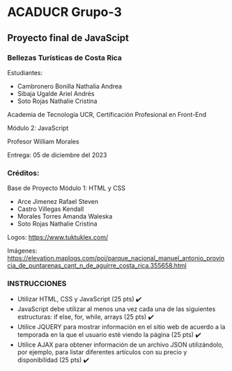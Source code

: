 # ACADUCR Grupo-3
## Proyecto final de JavaScipt
### Bellezas Turísticas de Costa Rica

Estudiantes:
* Cambronero Bonilla Nathalia Andrea
* Sibaja Ugalde Ariel Andrés
* Soto Rojas Nathalie Cristina

Academia de Tecnología UCR, Certificación Profesional en Front-End

Módulo 2: JavaScript

Profesor William Morales

Entrega: 05 de diciembre del 2023

### Créditos:
Base de Proyecto Módulo 1: HTML y CSS
- Arce Jimenez Rafael Steven
- Castro Villegas Kendall
- Morales Torres Amanda Waleska
- Soto Rojas Nathalie Cristina

Logos:
https://www.tuktuklex.com/

Imágenes:
https://elevation.maplogs.com/poi/parque_nacional_manuel_antonio_provincia_de_puntarenas_cant_n_de_aguirre_costa_rica.355658.html

### INSTRUCCIONES
- Utilizar HTML, CSS y JavaScript (25 pts) ✔️
- JavaScript debe utilizar al menos una vez cada una de las siguientes estructuras: if else, for, while, arrays (25 pts) ✔️
- Utilice JQUERY para mostrar información en el sitio web de acuerdo a la temporada en la que el usuario esté viendo la página (25 pts) ✔️
- Utilice AJAX para obtener información de un archivo JSON utilizándolo, por ejemplo, para listar diferentes artículos con su precio y disponibilidad (25 pts) ✔️
